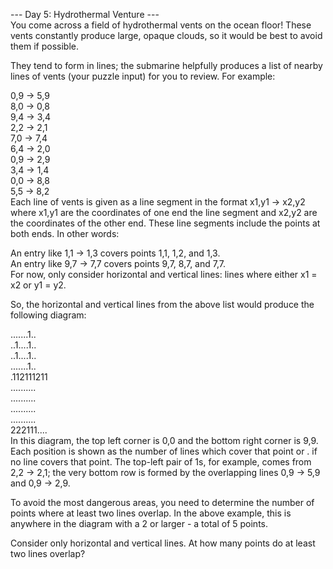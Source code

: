 --- Day 5: Hydrothermal Venture ---<br>
You come across a field of hydrothermal vents on the ocean floor! These vents constantly produce large, opaque clouds, so it would be best to avoid them if possible.

They tend to form in lines; the submarine helpfully produces a list of nearby lines of vents (your puzzle input) for you to review. For example:

0,9 -> 5,9<br>
8,0 -> 0,8<br>
9,4 -> 3,4<br>
2,2 -> 2,1<br>
7,0 -> 7,4<br>
6,4 -> 2,0<br>
0,9 -> 2,9<br>
3,4 -> 1,4<br>
0,0 -> 8,8<br>
5,5 -> 8,2<br>
Each line of vents is given as a line segment in the format x1,y1 -> x2,y2 where x1,y1 are the coordinates of one end the line segment and x2,y2 are the coordinates of the other end. These line segments include the points at both ends. In other words:

An entry like 1,1 -> 1,3 covers points 1,1, 1,2, and 1,3.<br>
An entry like 9,7 -> 7,7 covers points 9,7, 8,7, and 7,7.<br>
For now, only consider horizontal and vertical lines: lines where either x1 = x2 or y1 = y2.

So, the horizontal and vertical lines from the above list would produce the following diagram:

.......1..<br>
..1....1..<br>
..1....1..<br>
.......1..<br>
.112111211<br>
..........<br>
..........<br>
..........<br>
..........<br>
222111....<br>
In this diagram, the top left corner is 0,0 and the bottom right corner is 9,9. Each position is shown as the number of lines which cover that point or . if no line covers that point. The top-left pair of 1s, for example, comes from 2,2 -> 2,1; the very bottom row is formed by the overlapping lines 0,9 -> 5,9 and 0,9 -> 2,9.

To avoid the most dangerous areas, you need to determine the number of points where at least two lines overlap. In the above example, this is anywhere in the diagram with a 2 or larger - a total of 5 points.

Consider only horizontal and vertical lines. At how many points do at least two lines overlap?
